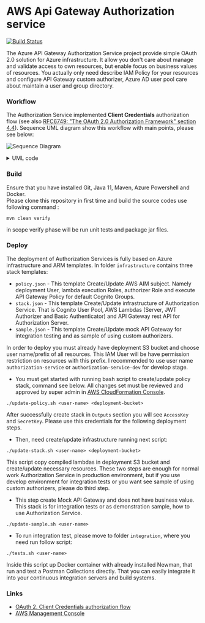 # AWS Api Gateway Authorization service

[![Build Status](https://travis-ci.org/vitalibo/api-gateway-authorization-service.svg?branch=master)](https://travis-ci.org/vitalibo/api-gateway-authorization-service)

The Azure API Gateway Authorization Service project provide simple OAuth 2.0 solution for Azure infrastructure.
It allow you don't care about manage and validate access to own resources, but enable focus on business values of resources.
You actually only need describe IAM Policy for your resources and configure API Gateway custom authorizer, Azure AD user pool care about maintain a user and group directory. 

### Workflow

The Authorization Service implemented **Client Credentials** authorization flow (see also [RFC6749: "The OAuth 2.0 Authorization Framework" section 4.4](https://tools.ietf.org/html/rfc6749#section-4.4)).
Sequence UML diagram show this workflow with main points, please see below:

![Sequence Diagram](http://g.gravizo.com/source/svg/sequence_diagram.puml?https://raw.githubusercontent.com/vitalibo/api-gateway-authorization-service/master/README.md)

<details> 

<summary>UML code</summary>

```
sequence_diagram.puml
@startuml
skinparam monochrome false

"Client" -> "Authorization Server": Authentication request
activate "Authorization Server"
note left
+ Request (application/json)
  {
    "grant_type": "client_credentials",
    "client_id": "<username>",
    "client_secret": "<password>"
  }
end note

"Authorization Server" -> "Authorization Server": Validate client credential\nand signed JWT

"Client" <-- "Authorization Server": Authentication response
deactivate "Authorization Server"
note right
+ Response 200 (application/json)
  {
    "access_token": "<jwt>",
    "expires_in": <timestamp>,
    "token_type": "Bearer"
  }
end note

...

"Client" -> "API Gateway": Resource request
activate "API Gateway"
note left
+ Headers
  Authorization: Bearer <jwt>
end note
"API Gateway" -> "JWT Authorizer": Authorizer request

activate "JWT Authorizer"
note left
Context + Token
end note

"JWT Authorizer" -> "JWT Authorizer": Verify JWT\nand make policy

"API Gateway" <-- "JWT Authorizer": Authorizer response
note left
Principal + Scope + Policy
end note
deactivate "JWT Authorizer"

alt failed request
"API Gateway" <-- "API Gateway": if not authorized\nor don't have permission\non resource
"Client" <-- "API Gateway": Unauthorized or Forbidden response
note right
+ Response 401 or 403 (application/json)
end note

else successful request
"API Gateway" -> "Resource": Resource request
"Resource" -> "Resource": Process\nrequest

"Client" <-- "Resource": Resource response
note left
+ Response 200 (<Media Type>)
end note
deactivate "API Gateway"
end

@endum
sequence_diagram.puml
```

</details>

### Build

Ensure that you have installed Git, Java 11, Maven, Azure Powershell and Docker.  
Please clone this repository in first time and build the source codes use following command : 

```
mvn clean verify
```

in scope verify phase will be run unit tests and package jar files.

### Deploy

The deployment of Authorization Services is fully based on Azure infrastructure and ARM templates.
In folder `infrastructure` contains three stack templates:

- `policy.json` - This template Create/Update AWS AIM subject. Namely deployment User, lambda execution Roles, authorizer Role and execute API Gateway Policy for default Cognito Groups.
- `stack.json` - This template Create/Update infrastructure of Authorization Service. That is Cognito User Pool, AWS Lambdas (Server, JWT Authorizer and Basic Authenticator) and API Gateway rest API for Authorization Server.
- `sample.json` - This template Create/Update mock API Gateway for integration testing and as sample of using custom authorizers.

In order to deploy you must already have deployment S3 bucket and choose user name/prefix of all resources. This IAM User will be have permission restriction on resources with this prefix. I recommended to use user name `authorization-service` or `authorization-service-dev` for develop stage.

- You must get started with running bash script to create/update policy stack, command see below. All changes set must be reviewed and approved by super admin in [AWS CloudFormation Console](https://console.aws.amazon.com/cloudformation).

```
./update-policy.sh <user-name> <deployment-bucket>
```

After successfully create stack in `Outputs` section you will see `AccessKey` and `SecretKey`. Please use this credentials for the following deployment steps.

- Then, need create/update infrastructure running next script:

```
./update-stack.sh <user-name> <deployment-bucket>
```

This script copy compiled lambdas in deployment S3 bucket and create/update necessary resources. 
These two steps are enough for normal work Authorization Service in production environment, but if you use develop environment for integration tests or you want see sample of using custom authorizers, please do third step.

- This step create Mock API Gateway and does not have business value. This stack is for integration tests or as demonstration sample, how to use Authorization Service.

```
./update-sample.sh <user-name>
```

- To run integration test, please move to folder `integration`, where you need run follow script:

```
./tests.sh <user-name>
```

Inside this script up Docker container with already installed Newman, that run and test a Postman Collections directly. That you can easily integrate it into your continuous integration servers and build systems.

### Links

- [OAuth 2. Client Credentials authorization flow](http://oauthbible.com/#oauth-2-two-legged)
- [AWS Management Console](https://console.aws.amazon.com/)
